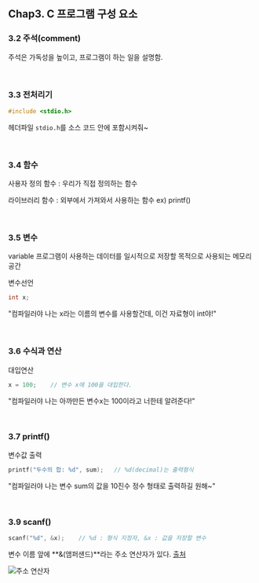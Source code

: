 ## Chap3. C 프로그램 구성 요소

### 3.2 주석(comment)

  주석은 가독성을 높이고, 프로그램이 하는 일을 설명함.

<br>



### 3.3 전처리기

```c
#include <stdio.h>
```

헤더파일 `stdio.h`를 소스 코드 안에 포함시켜줘~

<br>



### 3.4 함수

사용자 정의 함수 : 우리가 직접 정의하는 함수

라이브러리 함수 : 외부에서 가져와서 사용하는 함수 ex) printf()

<br>



### 3.5 변수

variable 프로그램이 사용하는 데이터를 일시적으로 저장할 목적으로 사용되는 메모리 공간



변수선언

```c
int x;
```

"컴파일러야 나는 x라는 이름의 변수를 사용할건데, 이건 자료형이 int야!"

<br>



### 3.6 수식과 연산

대입연산

```c
x = 100;	// 변수 x에 100을 대입한다.
```

"컴파일러야 나는 아까만든 변수x는 100이라고 너한테 알려준다!"

<br>



### 3.7  printf()

변수값 출력

```c
printf("두수의 합: %d", sum);	// %d(decimal)는 출력형식
```

"컴파일러야 나는 변수 sum의 값을 10진수 정수 형태로 출력하길 원해~"

<br>



### 3.9  scanf()

```c
scanf("%d", &x);	// %d : 형식 지정자, &x : 값을 저장할 변수
```

변수 이름 앞에 **&(앰퍼샌드)**라는 주소 연산자가 있다. [출처](https://m.blog.naver.com/PostView.nhn?blogId=zzffgg&logNo=220663594667&proxyReferer=https%3A%2F%2Fwww.google.co.kr%2F)

![주소 연산자](http://mblogthumb4.phinf.naver.net/20160324_191/zzffgg_1458745246100vFQi7_PNG/3.png?type=w800)
